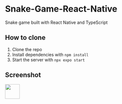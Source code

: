 # Snake-Game-React-Native
Snake game built with React Native and TypeScript

## How to clone

1. Clone the repo
2. Install dependencies with `npm install`
3. Start the server with `npx expo start`



## Screenshot

<img src="Screenshot_1678979225.png" width="48">

